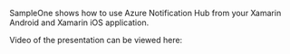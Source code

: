 SampleOne shows how to use Azure Notification Hub from your Xamarin Android and Xamarin iOS application.

Video of the presentation can be viewed here: 
